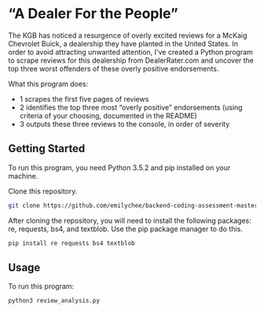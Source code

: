 # “A Dealer For the People”

The KGB has noticed a resurgence of overly excited reviews for a McKaig Chevrolet Buick, a dealership they have planted in the United States. In order to avoid attracting unwanted attention, I've created a Python program to scrape reviews for this dealership from DealerRater.com and uncover the top three worst offenders of these overly positive endorsements.

What this program does:

- 1 scrapes the first five pages of reviews
- 2 identifies the top three most “overly positive” endorsements (using criteria of your choosing, documented in the README)
- 3 outputs these three reviews to the console, in order of severity

## Getting Started

To run this program, you need Python 3.5.2 and pip installed on your machine.

Clone this repository.
```bash
git clone https://github.com/emilychee/backend-coding-assessment-master.git
```

After cloning the repository, you will need to install the following packages: re, requests, bs4, and textblob.
Use the pip package manager to do this.

```bash
pip install re requests bs4 textblob
```

## Usage

To run this program:
```bash
python3 review_analysis.py
```